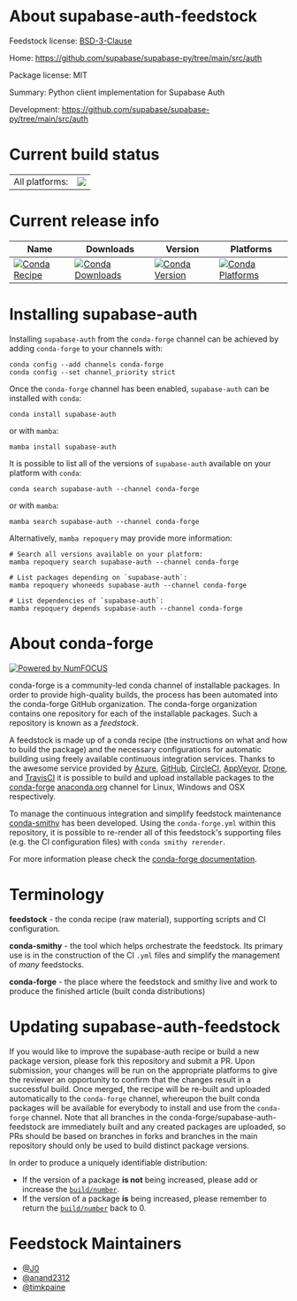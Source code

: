 About supabase-auth-feedstock
=============================

Feedstock license: [BSD-3-Clause](https://github.com/conda-forge/supabase-auth-feedstock/blob/main/LICENSE.txt)

Home: https://github.com/supabase/supabase-py/tree/main/src/auth

Package license: MIT

Summary: Python client implementation for Supabase Auth

Development: https://github.com/supabase/supabase-py/tree/main/src/auth

Current build status
====================


<table><tr><td>All platforms:</td>
    <td>
      <a href="https://dev.azure.com/conda-forge/feedstock-builds/_build/latest?definitionId=26401&branchName=main">
        <img src="https://dev.azure.com/conda-forge/feedstock-builds/_apis/build/status/supabase-auth-feedstock?branchName=main">
      </a>
    </td>
  </tr>
</table>

Current release info
====================

| Name | Downloads | Version | Platforms |
| --- | --- | --- | --- |
| [![Conda Recipe](https://img.shields.io/badge/recipe-supabase--auth-green.svg)](https://anaconda.org/conda-forge/supabase-auth) | [![Conda Downloads](https://img.shields.io/conda/dn/conda-forge/supabase-auth.svg)](https://anaconda.org/conda-forge/supabase-auth) | [![Conda Version](https://img.shields.io/conda/vn/conda-forge/supabase-auth.svg)](https://anaconda.org/conda-forge/supabase-auth) | [![Conda Platforms](https://img.shields.io/conda/pn/conda-forge/supabase-auth.svg)](https://anaconda.org/conda-forge/supabase-auth) |

Installing supabase-auth
========================

Installing `supabase-auth` from the `conda-forge` channel can be achieved by adding `conda-forge` to your channels with:

```
conda config --add channels conda-forge
conda config --set channel_priority strict
```

Once the `conda-forge` channel has been enabled, `supabase-auth` can be installed with `conda`:

```
conda install supabase-auth
```

or with `mamba`:

```
mamba install supabase-auth
```

It is possible to list all of the versions of `supabase-auth` available on your platform with `conda`:

```
conda search supabase-auth --channel conda-forge
```

or with `mamba`:

```
mamba search supabase-auth --channel conda-forge
```

Alternatively, `mamba repoquery` may provide more information:

```
# Search all versions available on your platform:
mamba repoquery search supabase-auth --channel conda-forge

# List packages depending on `supabase-auth`:
mamba repoquery whoneeds supabase-auth --channel conda-forge

# List dependencies of `supabase-auth`:
mamba repoquery depends supabase-auth --channel conda-forge
```


About conda-forge
=================

[![Powered by
NumFOCUS](https://img.shields.io/badge/powered%20by-NumFOCUS-orange.svg?style=flat&colorA=E1523D&colorB=007D8A)](https://numfocus.org)

conda-forge is a community-led conda channel of installable packages.
In order to provide high-quality builds, the process has been automated into the
conda-forge GitHub organization. The conda-forge organization contains one repository
for each of the installable packages. Such a repository is known as a *feedstock*.

A feedstock is made up of a conda recipe (the instructions on what and how to build
the package) and the necessary configurations for automatic building using freely
available continuous integration services. Thanks to the awesome service provided by
[Azure](https://azure.microsoft.com/en-us/services/devops/), [GitHub](https://github.com/),
[CircleCI](https://circleci.com/), [AppVeyor](https://www.appveyor.com/),
[Drone](https://cloud.drone.io/welcome), and [TravisCI](https://travis-ci.com/)
it is possible to build and upload installable packages to the
[conda-forge](https://anaconda.org/conda-forge) [anaconda.org](https://anaconda.org/)
channel for Linux, Windows and OSX respectively.

To manage the continuous integration and simplify feedstock maintenance
[conda-smithy](https://github.com/conda-forge/conda-smithy) has been developed.
Using the ``conda-forge.yml`` within this repository, it is possible to re-render all of
this feedstock's supporting files (e.g. the CI configuration files) with ``conda smithy rerender``.

For more information please check the [conda-forge documentation](https://conda-forge.org/docs/).

Terminology
===========

**feedstock** - the conda recipe (raw material), supporting scripts and CI configuration.

**conda-smithy** - the tool which helps orchestrate the feedstock.
                   Its primary use is in the construction of the CI ``.yml`` files
                   and simplify the management of *many* feedstocks.

**conda-forge** - the place where the feedstock and smithy live and work to
                  produce the finished article (built conda distributions)


Updating supabase-auth-feedstock
================================

If you would like to improve the supabase-auth recipe or build a new
package version, please fork this repository and submit a PR. Upon submission,
your changes will be run on the appropriate platforms to give the reviewer an
opportunity to confirm that the changes result in a successful build. Once
merged, the recipe will be re-built and uploaded automatically to the
`conda-forge` channel, whereupon the built conda packages will be available for
everybody to install and use from the `conda-forge` channel.
Note that all branches in the conda-forge/supabase-auth-feedstock are
immediately built and any created packages are uploaded, so PRs should be based
on branches in forks and branches in the main repository should only be used to
build distinct package versions.

In order to produce a uniquely identifiable distribution:
 * If the version of a package **is not** being increased, please add or increase
   the [``build/number``](https://docs.conda.io/projects/conda-build/en/latest/resources/define-metadata.html#build-number-and-string).
 * If the version of a package **is** being increased, please remember to return
   the [``build/number``](https://docs.conda.io/projects/conda-build/en/latest/resources/define-metadata.html#build-number-and-string)
   back to 0.

Feedstock Maintainers
=====================

* [@J0](https://github.com/J0/)
* [@anand2312](https://github.com/anand2312/)
* [@timkpaine](https://github.com/timkpaine/)

